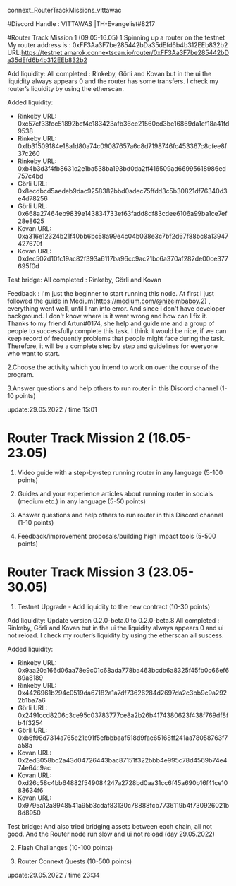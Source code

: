 connext_RouterTrackMissions_vittawac

#Discord Handle : VITTAWAS |TH-Evangelist#8217

#Router Track Mission 1 (09.05-16.05)
1.Spinning up a router on the testnet
My router address is : 0xFF3Aa3F7be285442bDa35dEfd6b4b312EEb832b2
URL:https://testnet.amarok.connextscan.io/router/0xFF3Aa3F7be285442bDa35dEfd6b4b312EEb832b2

Add liquidity:
All completed : Rinkeby, Görli and Kovan
but in the ui the liquidity always appears 0 and the router has some transfers. I check my router’s liquidity by using the etherscan.

Added liquidity:
- Rinkeby URL: 0xc57cf33fec51892bcf4e183423afb36ce21560cd3be16869da1ef18a41fd9538
- Rinkeby URL: 0xfb31509184e18a1d80a74c09087657a6c8d7198746fc453367c8cfee8f37c260
- Rinkeby URL: 0xb4b3d3f4fb8631c2e1ba538ba193bd0da2ff416509ad66995618986ed757c4bd
- Görli URL: 0x8ecdbcd5aedeb9dac9258382bbd0adec75ffdd3c5b30821df76340d3e4d78256
- Görli URL: 0x668a27464eb9839e143834733ef63fadd8df83cdee6106a99ba1ce7ef28e8625
- Kovan URL: 0xa316e12324b21f40bb6bc58a99e4c04b038e3c7bf2d67f88bc8a13947427670f
- Kovan URL: 0xdec502d10fc19ac82f393a6117ba96cc9ac21bc6a370af282de00ce377695f0d

Test bridge:
All completed : Rinkeby, Görli and Kovan

Feedback : 
I'm just the beginner to start running this node. At first I just followed the guide in Medium(https://medium.com/@nizeimbaboy.2) , everything went well, until I ran into error. And since I don't have developer background. I don't know where is it went wrong and how can I fix it. Thanks to my friend Artun#0174, she help and guide me and a group of people to successfully complete this task. 
I think it would be nice, if we can keep record of frequently problems that people might face during the task. Therefore, it will be a complete step by step and guidelines for everyone who want to start.

2.Choose the activity which you intend to work on over the course of the program.

3.Answer questions and help others to run router in this Discord channel (1-10 points)

    
update:29.05.2022 / time 15:01

# Router Track Mission 2 (16.05-23.05)

1) Video guide with a step-by-step running router in any language (5-100 points)

2) Guides and your experience articles about running router in socials (medium etc.) in any language (5-50 points)

3) Answer questions and help others to run router in this Discord channel (1-10 points)

4) Feedback/improvement proposals/building high impact tools (5-500 points)

# Router Track Mission 3 (23.05-30.05)

1) Testnet Upgrade - Add liquidity to the new contract (10-30 points)

Add liquidity: Update version 0.2.0-beta.0 to 0.2.0-beta.8
All completed : Rinkeby, Görli and Kovan
but in the ui the liquidity always appears 0 and ui not reload. I check my router’s liquidity by using the etherscan all suscess.

Added liquidity:
- Rinkeby URL: 0x9aa20a166d06aa78e9c01c68ada778ba463bcdb6a8325f45fb0c66ef689a8189
- Rinkeby URL: 0x4426961b294c0519da67182a1a7df73626284d2697da2c3bb9c9a2922b1ba7a6
- Görli URL: 0x2491ccd8206c3ce95c03783777ce8a2b26b4174380623f438f769df8fb4f3254
- Görli URL: 0xb6f98d7314a765e21e91f5efbbbaaf518d9fae65168ff241aa78058763f7a58a
- Kovan URL: 0x2ed3058bc2a43d04726443bac87151f322bbb4e995c78d4569b74e474e64c9ac
- Kovan URL: 0xd26c58c4bb64882f549084247a2728bd0aa31cc6f45a690b16f41ce1083634f6
- Kovan URL: 0x9795a12a8948541a95b3cdaf83130c78888fcb7736119b4f730926021b8d8950

Test bridge:
And also tried bridging assets between each chain, all not good. And the Router node run slow and ui not reload (day 29.05.2022)

2) Flash Challanges (10-100 points)

3) Router Connext Quests (10-500 points)

update:29.05.2022 / time 23:34